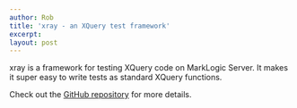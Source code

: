 ```yaml
---
author: Rob
title: 'xray - an XQuery test framework'
excerpt:
layout: post
---
```


xray is a framework for testing XQuery code on MarkLogic Server. It makes it super easy to write tests as standard XQuery functions.

Check out the [GitHub repository][1] for more details.

 [1]: http://github.com/robwhitby/xray